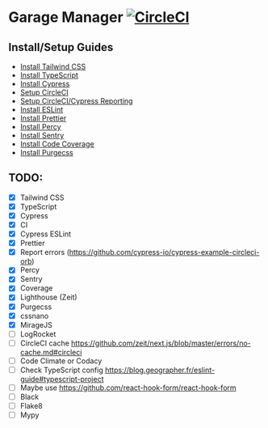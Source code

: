 # Garage Manager [![CircleCI](https://circleci.com/gh/dpatz/garage-manager.svg?style=svg)](https://circleci.com/gh/dpatz/garage-manager)

## Install/Setup Guides

- [Install Tailwind CSS](docs/install_tailwind_css.md)
- [Install TypeScript](docs/install_typescript.md)
- [Install Cypress](docs/install_cypress.md)
- [Setup CircleCI](docs/setup_circleci.md)
- [Setup CircleCI/Cypress Reporting](docs/setup_circleci_cypress_reporting.md)
- [Install ESLint](docs/install_eslint.md)
- [Install Prettier](docs/install_prettier.md)
- [Install Percy](docs/install_percy.md)
- [Install Sentry](docs/install_sentry.md)
- [Install Code Coverage](docs/setup_codecov.md)
- [Install Purgecss](docs/install_purgecss.md)

## TODO:

- [x] Tailwind CSS
- [x] TypeScript
- [x] Cypress
- [x] CI
- [x] Cypress ESLint
- [x] Prettier
- [x] Report errors (https://github.com/cypress-io/cypress-example-circleci-orb)
- [x] Percy
- [x] Sentry
- [x] Coverage
- [x] Lighthouse (Zeit)
- [x] Purgecss
- [x] cssnano
- [x] MirageJS
- [ ] LogRocket
- [ ] CircleCI cache https://github.com/zeit/next.js/blob/master/errors/no-cache.md#circleci
- [ ] Code Climate or Codacy
- [ ] Check TypeScript config https://blog.geographer.fr/eslint-guide#typescript-project
- [ ] Maybe use https://github.com/react-hook-form/react-hook-form
- [ ] Black
- [ ] Flake8
- [ ] Mypy
